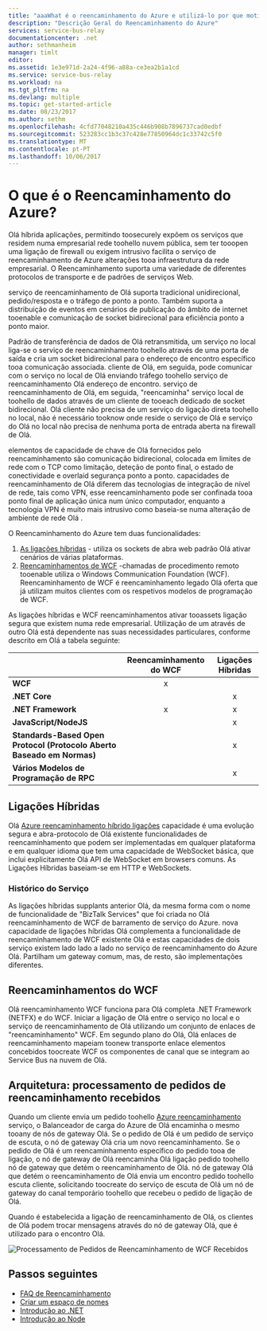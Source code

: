 ```yaml
---
title: "aaaWhat é o reencaminhamento do Azure e utilizá-lo por que motivo de descrição geral | Microsoft Docs"
description: "Descrição Geral do Reencaminhamento do Azure"
services: service-bus-relay
documentationcenter: .net
author: sethmanheim
manager: timlt
editor: 
ms.assetid: 1e3e971d-2a24-4f96-a88a-ce3ea2b1a1cd
ms.service: service-bus-relay
ms.workload: na
ms.tgt_pltfrm: na
ms.devlang: multiple
ms.topic: get-started-article
ms.date: 08/23/2017
ms.author: sethm
ms.openlocfilehash: 4cfd77048210a435c446b908b7896737cad0edbf
ms.sourcegitcommit: 523283cc1b3c37c428e77850964dc1c33742c5f0
ms.translationtype: MT
ms.contentlocale: pt-PT
ms.lasthandoff: 10/06/2017
---
```

# <a name="what-is-azure-relay"></a>O que é o Reencaminhamento do Azure?

Olá híbrida aplicações, permitindo toosecurely expõem os serviços que residem numa empresarial rede toohello nuvem pública, sem ter tooopen uma ligação de firewall ou exigem intrusivo facilita o serviço de reencaminhamento de Azure alterações tooa infraestrutura da rede empresarial. O Reencaminhamento suporta uma variedade de diferentes protocolos de transporte e de padrões de serviços Web.

serviço de reencaminhamento de Olá suporta tradicional unidirecional, pedido/resposta e o tráfego de ponto a ponto. Também suporta a distribuição de eventos em cenários de publicação do âmbito de internet tooenable e comunicação de socket bidirecional para eficiência ponto a ponto maior. 

Padrão de transferência de dados de Olá retransmitida, um serviço no local liga-se o serviço de reencaminhamento toohello através de uma porta de saída e cria um socket bidirecional para o endereço de encontro específico tooa comunicação associada. cliente de Olá, em seguida, pode comunicar com o serviço no local de Olá enviando tráfego toohello serviço de reencaminhamento Olá endereço de encontro. serviço de reencaminhamento de Olá, em seguida, "reencaminha" serviço local de toohello de dados através de um cliente de tooeach dedicado de socket bidirecional. Olá cliente não precisa de um serviço do ligação direta toohello no local, não é necessário tooknow onde reside o serviço de Olá e serviço do Olá no local não precisa de nenhuma porta de entrada aberta na firewall de Olá.

elementos de capacidade de chave de Olá fornecidos pelo reencaminhamento são comunicação bidirecional, colocada em limites de rede com o TCP como limitação, deteção de ponto final, o estado de conectividade e overlaid segurança ponto a ponto. capacidades de reencaminhamento de Olá diferem das tecnologias de integração de nível de rede, tais como VPN, esse reencaminhamento pode ser confinada tooa ponto final de aplicação única num único computador, enquanto a tecnologia VPN é muito mais intrusivo como baseia-se numa alteração de ambiente de rede Olá .

O Reencaminhamento do Azure tem duas funcionalidades:

1. [As ligações híbridas](#hybrid-connections) - utiliza os sockets de abra web padrão Olá ativar cenários de várias plataformas.
2. [Reencaminhamentos de WCF](#wcf-relays) -chamadas de procedimento remoto tooenable utiliza o Windows Communication Foundation (WCF). Reencaminhamento de WCF é reencaminhamento legado Olá oferta que já utilizam muitos clientes com os respetivos modelos de programação de WCF.

As ligações híbridas e WCF reencaminhamentos ativar tooassets ligação segura que existem numa rede empresarial. Utilização de um através de outro Olá está dependente nas suas necessidades particulares, conforme descrito em Olá a tabela seguinte:

|  | Reencaminhamento do WCF | Ligações Híbridas |
| --- |:---:|:---:|
| **WCF** |x | |
| **.NET Core** | |x |
| **.NET Framework** |x |x |
| **JavaScript/NodeJS** | |x |
| **Standards-Based Open Protocol (Protocolo Aberto Baseado em Normas)** | |x |
| **Vários Modelos de Programação de RPC** | |x |

## <a name="hybrid-connections"></a>Ligações Híbridas

Olá [Azure reencaminhamento híbrido ligações](relay-hybrid-connections-protocol.md) capacidade é uma evolução segura e abra-protocolo de Olá existente funcionalidades de reencaminhamento que podem ser implementadas em qualquer plataforma e em qualquer idioma que tem uma capacidade de WebSocket básica, que inclui explicitamente Olá API de WebSocket em browsers comuns. As Ligações Híbridas baseiam-se em HTTP e WebSockets.

### <a name="service-history"></a>Histórico do Serviço

As ligações híbridas supplants anterior Olá, da mesma forma com o nome de funcionalidade de "BizTalk Services" que foi criada no Olá reencaminhamento de WCF de barramento de serviço do Azure. nova capacidade de ligações híbridas Olá complementa a funcionalidade de reencaminhamento de WCF existente Olá e estas capacidades de dois serviço existem lado lado a lado no serviço de reencaminhamento do Azure Olá. Partilham um gateway comum, mas, de resto, são implementações diferentes.

## <a name="wcf-relays"></a>Reencaminhamentos do WCF

Olá reencaminhamento WCF funciona para Olá completa .NET Framework (NETFX) e do WCF. Iniciar a ligação de Olá entre o serviço no local e o serviço de reencaminhamento de Olá utilizando um conjunto de enlaces de "reencaminhamento" WCF. Em segundo plano do Olá, Olá enlaces de reencaminhamento mapeiam toonew transporte enlace elementos concebidos toocreate WCF os componentes de canal que se integram ao Service Bus na nuvem de Olá.

## <a name="architecture-processing-of-incoming-relay-requests"></a>Arquitetura: processamento de pedidos de reencaminhamento recebidos
Quando um cliente envia um pedido toohello [Azure reencaminhamento](/azure/service-bus-relay/) serviço, o Balanceador de carga do Azure de Olá encaminha o mesmo tooany de nós de gateway Olá. Se o pedido de Olá é um pedido de serviço de escuta, o nó de gateway Olá cria um novo reencaminhamento. Se o pedido de Olá é um reencaminhamento específico do pedido tooa de ligação, o nó de gateway de Olá reencaminha Olá ligação pedido toohello nó de gateway que detém o reencaminhamento de Olá. nó de gateway Olá que detém o reencaminhamento de Olá envia um encontro pedido toohello escuta cliente, solicitando toocreate do serviço de escuta de Olá um nó de gateway do canal temporário toohello que recebeu o pedido de ligação de Olá.

Quando é estabelecida a ligação de reencaminhamento de Olá, os clientes de Olá podem trocar mensagens através do nó de gateway Olá, que é utilizado para o encontro Olá.

![Processamento de Pedidos de Reencaminhamento de WCF Recebidos](./media/relay-what-is-it/ic690645.png)

## <a name="next-steps"></a>Passos seguintes

* [FAQ de Reencaminhamento](relay-faq.md)
* [Criar um espaço de nomes](relay-create-namespace-portal.md)
* [Introdução ao .NET](relay-hybrid-connections-dotnet-get-started.md)
* [Introdução ao Node](relay-hybrid-connections-node-get-started.md)

